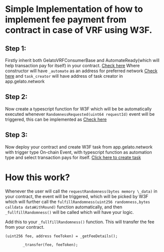 # Simple Implementation of how to implement fee payment from contract in case of VRF using W3F.

## Step 1:

Firstly inherit both GelatoVRFConsumerBase and AutomateReady(which will help transaction pay for itself) in your contract.
[Check here](https://github.com/HiteshMittal07/Gelato_VRF_W3F/blob/main/contracts/SimpleContract.sol)
Where constructor will have `_automate` as an address for preferred network [Check here](https://docs.gelato.network/web3-services/web3-functions/contract-addresses)
and `task_creator` will have address of task creator in app.gelato.network

## Step 2:

Now create a typescript function for W3F which will be be automatically executed whenever `RandomnessRequested(uint64 requestId)` event will be triggered, this can be implemented as [Check here](https://github.com/HiteshMittal07/Gelato_VRF_W3F/blob/main/Web3-Functions/index.ts)

## Step 3:

Now deploy your contract and create W3F task from app.gelato.network with trigger type On-chain Event, with typescript function as automation type and select transaction pays for itself. [Click here to create task](https://app.gelato.network/functions/create)

# How this work?

Whenever the user will call the `requestRandomness(bytes memory \_data)` in your contract, the event will be triggered, which will be picked by W3F which will further call the `fulfillRandomness(uint256 randomness,bytes calldata dataWithRound)` function automatically, and then `_fullfillRandomness()` will be called which will have your logic.

Add this to your `_fullfillRandomness()` function. This will transfer the fee from your contract.

```
(uint256 fee, address feeToken) = _getFeeDetails();

        _transfer(fee, feeToken);
```
